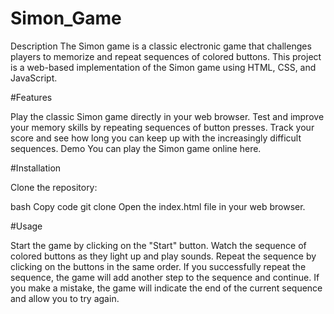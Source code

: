# Simon_Game

Description
The Simon game is a classic electronic game that challenges players to memorize and repeat sequences of colored buttons. This project is a web-based implementation of the Simon game using HTML, CSS, and JavaScript.

#Features


Play the classic Simon game directly in your web browser.
Test and improve your memory skills by repeating sequences of button presses.
Track your score and see how long you can keep up with the increasingly difficult sequences.
Demo
You can play the Simon game online here.

#Installation

Clone the repository:

bash
Copy code
git clone <link of repo>
Open the index.html file in your web browser.

#Usage

Start the game by clicking on the "Start" button.
Watch the sequence of colored buttons as they light up and play sounds.
Repeat the sequence by clicking on the buttons in the same order.
If you successfully repeat the sequence, the game will add another step to the sequence and continue.
If you make a mistake, the game will indicate the end of the current sequence and allow you to try again.
